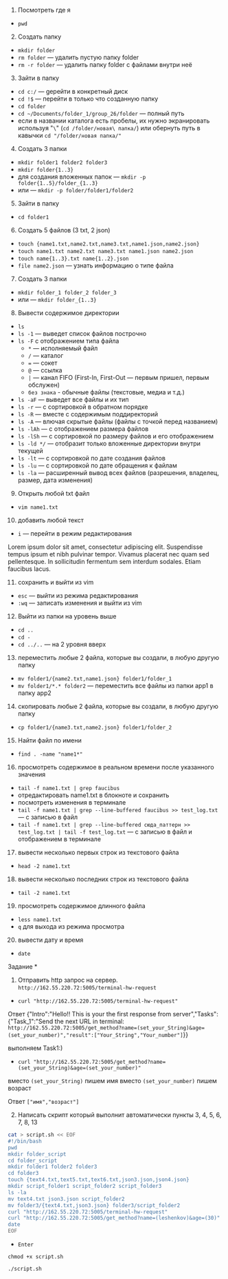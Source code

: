 1. Посмотреть где я 
  + `pwd`

2. Создать папку 
  + `mkdir folder`
  + `rm folder` — удалить пустую папку folder
  + `rm -r folder` — удалить папку folder с файлами внутри неё 

3. Зайти в папку 
  + `cd c:/` — gерейти в конкретный диск
  + `cd !$` — перейти в только что созданную папку
  + `cd folder`
  + `cd ~/Documents/folder_1/group_26/folder` — полный путь 
  + если в названии каталога есть пробелы, их нужно экранировать используя "`\`" (`cd /folder/новая\ папка/`) или обернуть путь в кавычки `cd "/folder/новая папка/"`

4. Создать 3 папки 
  + `mkdir folder1 folder2 folder3`
  + `mkdir folder{1..3}`
  + для создания вложенных папок — `mkdir -p folder{1..5}/folder_{1..3}`
  + или — `mkdir -p folder/folder1/folder2`

5. Зайти в папку 
  + `cd folder1`

6. Создать 5 файлов (3 txt, 2 json) 
  + `touch {name1.txt,name2.txt,name3.txt,name1.json,name2.json}`
  + `touch name1.txt name2.txt name3.txt name1.json name2.json`
  + `touch name{1..3}.txt name{1..2}.json`
  + `file name2.json` — узнать информацию о типе файла

7. Создать 3 папки 
  + `mkdir folder_1 folder_2 folder_3`
  + или — `mkdir folder_{1..3}`

8. Вывести содержимое директории
  + `ls`
  + `ls -1` — выведет список файлов построчно
  + `ls -F` с отображением типа файла
    + `*` — исполняемый файл
    + `/` — каталог
    + `=` — сокет 
    + `@` — ссылка
    + `|` — канал FIFO (First-In, First-Out — первым пришел, первым обслужен)
    + `без знака` - обычные файлы (текстовые, медиа и т.д.)
  + `ls -aF` — выведет все файлы и их тип
  + `ls -r` — с сортировкой в обратном порядке
  + `ls -R` — вместе с содержимым поддиректорий
  + `ls -A` — влючая скрытые файлы (файлы с точкой перед названием)
  + `ls -lAh` — с отображением размера файлов
  + `ls -lSh` — с сортировкой по размеру файлов и его отображением
  + `ls -ld */` — отобразит только вложенные директории внутри текущей
  + `ls -lt` — с сортировкой по дате создания файлов
  + `ls -lu` — с сортировкой по дате обращения к файлам
  + `ls -la` — расширенный вывод всех файлов (разрешения, владелец, размер, дата изменения)

9. Открыть любой txt файл 
  + `vim name1.txt`

10. добавить любой текст 
  + `i` — перейти в режим редактирования

Lorem ipsum dolor sit amet, consectetur adipiscing elit. 
Suspendisse tempus ipsum et nibh pulvinar tempor. 
Vivamus placerat nec quam sed pellentesque. 
In sollicitudin fermentum sem interdum sodales. 
Etiam faucibus lacus.

11. сохранить и выйти из vim
  + `esc` — выйти из режима редактирования
  + `:wq` — записать изменения и выйти из vim

12. Выйти из папки на уровень выше 
  + `cd ..`
  + `cd -` 
  + `cd ../..` — на 2 уровня вверх

13. переместить любые 2 файла, которые вы создали, в любую другую папку
  + `mv folder1/{name2.txt,name1.json} folder1/folder_1`
  + `mv folder1/*.* folder2` — переместить все файлы из папки app1 в папку app2

14. скопировать любые 2 файла, которые вы создали, в любую другую папку
  + `cp folder1/{name3.txt,name2.json} folder1/folder_2`

15. Найти файл по имени
  + `find . -name "name1*"`

16. просмотреть содержимое в реальном времени после указанного значения
  + `tail -f name1.txt | grep faucibus`
  + отредактировать name1.txt в блокноте и сохранить 
  + посмотреть изменения в терминале
  + `tail -f name1.txt | grep --line-buffered faucibus >> test_log.txt` — с записью в файл
  + `tail -f name1.txt | grep --line-buffered сюда_паттерн >> test_log.txt | tail -f test_log.txt` — с записью в файл и отображением в терминале

17. вывести несколько первых строк из текстового файла
  + `head -2 name1.txt`

18. вывести несколько последних строк из текстового файла
  + `tail -2 name1.txt`

19. просмотреть содержимое длинного файла
  + `less name1.txt`
  + `q` для выхода из режима просмотра

20. вывести дату и время
  + `date`

Задание *
1. Отправить http запрос на сервер.
`http://162.55.220.72:5005/terminal-hw-request`

  + `curl "http://162.55.220.72:5005/terminal-hw-request"`

Ответ
{"Intro":"Hello!! This is your the first response from server","Tasks":{"Task_1":"Send the next URL in terminal: `http://162.55.220.72:5005/get_method?name=(set_your_String)&age=(set_your_number)","result":["Your_String","Your_number"]`}}

выполняем Task1:)
  + `curl "http://162.55.220.72:5005/get_method?name=(set_your_String)&age=(set_your_number)"`

вместо `(set_your_String)` пишем имя 
вместо `(set_your_number)` пишем возраст 

Ответ
`["имя","возраст"]`

2. Написать скрипт который выполнит автоматически пункты 3, 4, 5, 6, 7, 8, 13
```bash
cat > script.sh << EOF
#!/bin/bash
pwd 
mkdir folder_script
cd folder_script
mkdir folder1 folder2 folder3
cd folder3
touch {text4.txt,text5.txt,text6.txt,json3.json,json4.json}
mkdir script_folder1 script_folder2 script_folder3
ls -la
mv text4.txt json3.json script_folder2
mv folder3/{text4.txt,json3.json} folder3/script_folder2
curl "http://162.55.220.72:5005/terminal-hw-request"
curl "http://162.55.220.72:5005/get_method?name=(leshenkov)&age=(30)"
date 
EOF
```
  + `Enter`

`chmod +x script.sh`

`./script.sh`

